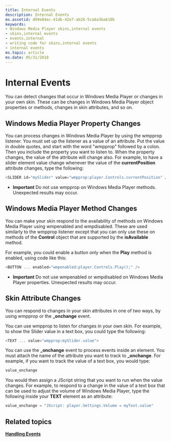 ```yaml
---
title: Internal Events
description: Internal Events
ms.assetid: d99e84ec-41db-42e7-ab26-5ca6a3ba610b
keywords:
- Windows Media Player skins,internal events
- skins,internal events
- events,internal
- writing code for skins,internal events
- internal events
ms.topic: article
ms.date: 05/31/2018
---
```


# Internal Events

You can detect changes that occur in Windows Media Player or changes in your own skin. These can be changes in Windows Media Player object properties or methods, changes in skin attributes, and so on.

## Windows Media Player Property Changes

You can process changes in Windows Media Player by using the wmpprop listener. You must set up the listener as a value of an attribute. Put the value in double quotes, and start with the word "wmpprop" followed by a colon. Then you include the property you want to listen to. When the property changes, the value of the attribute will change also. For example, to have a slider element value change whenever the value of the **currentPosition** attribute changes, type the following:


```C++
<SLIDER id="mySlider" value="wmpprop:player.Controls.currentPosition" />
```



-   **Important** Do not use wmpprop on Windows Media Player methods. Unexpected results may occur.

## Windows Media Player Method Changes

You can make your skin respond to the availability of methods on Windows Media Player using wmpenabled and wmpdisabled. These are used similarly to the wmpprop listener except that you can only use these on methods of the **Control** object that are supported by the **isAvailable** method.

For example, you could enable a button only when the **Play** method is enabled, using code like this:


```C++
<BUTTON ... enabled="wmpenabled:player.Controls.Play();" />

```



-   **Important** Do not use wmpenabled or wmpdisabled on Windows Media Player properties. Unexpected results may occur.

## Skin Attribute Changes

You can respond to changes in your skin attributes in one of two ways, by using wmpprop or the **\_onchange** event.

You can use wmpprop to listen for changes in your own skin. For example, to show the Slider value in a text box, you could type the following:


```C++
<TEXT ... value="wmpprop:mySlider.value">

```



You can use the **\_onchange** event to process events inside an element. You must attach the name of the attribute you want to track to **\_onchange**. For example, if you want to track the value of a text box, you would type:


```C++
value_onchange

```



You would then assign a JScript string that you want to run when the value changes. For example, to respond to a change in the value of a text box that can be used to adjust the volume of Windows Media Player, type the following inside your **TEXT** element as an attribute:


```C++
value_onchange = "JScript: player.Settings.Volume = myText.value"

```



## Related topics

<dl> <dt>

[**Handling Events**](handling-events.md)
</dt> </dl>

 

 




